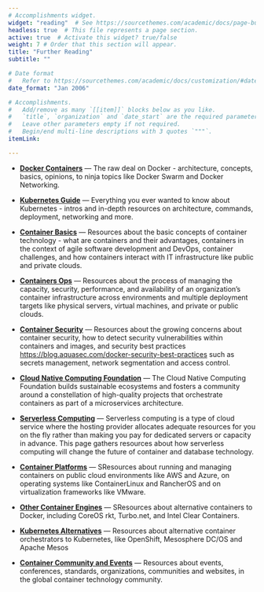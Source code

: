 ```yaml
---
# Accomplishments widget.
widget: "reading"  # See https://sourcethemes.com/academic/docs/page-builder/
headless: true  # This file represents a page section.
active: true  # Activate this widget? true/false
weight: 7 # Order that this section will appear.
title: "Further Reading"
subtitle: ""

# Date format
#   Refer to https://sourcethemes.com/academic/docs/customization/#date-format
date_format: "Jan 2006"

# Accomplishments.
#   Add/remove as many `[[item]]` blocks below as you like.
#   `title`, `organization` and `date_start` are the required parameters.
#   Leave other parameters empty if not required.
#   Begin/end multi-line descriptions with 3 quotes `"""`.
itemLink:

---
```


- **[Docker Containers](/display/containers/docker+containers)**  — The raw deal on Docker - architecture, concepts, basics, opinions, to ninja topics like Docker Swarm and Docker Networking.

- **[Kubernetes Guide](/display/containers/kubernetes+guide)** — Everything you ever wanted to know about Kubernetes - intros and in-depth resources on architecture, commands, deployment, networking and more.
- **[Container Basics](/display/containers/container+basics)**  — Resources about the basic concepts of container technology - what are containers and their advantages, containers in the context of agile software development and DevOps, container challenges, and how containers interact with IT infrastructure like public and private clouds.


- **[Containers Ops](/display/containers/containers+ops)** — Resources about the process of managing the capacity, security, performance, and availability of an organization’s container infrastructure across environments and multiple deployment targets like physical servers, virtual machines, and private or public clouds.

- **[Container Security](/display/containers/container+security)** — Resources about the growing concerns about container security, how to detect security vulnerabilities within containers and images, and security best practices https://blog.aquasec.com/docker-security-best-practices such as secrets management, network segmentation and access control.

- **[Cloud Native Computing Foundation](/display/containers/cloud+native+computing+foundation)** — The Cloud Native Computing Foundation builds sustainable ecosystems and fosters a community around a constellation of high-quality projects that orchestrate containers as part of a microservices architecture.
- **[Serverless Computing](/display/containers/serverless+computing)** — Serverless computing is a type of cloud service where the hosting provider allocates adequate resources for you on the fly rather than making you pay for dedicated servers or capacity in advance. This page gathers resources about how serverless computing will change the future of container and database technology.

- **[Container Platforms](/display/containers/container+platforms)** — SResources about running and managing containers on public cloud environments&nbsp;like AWS and Azure, on operating systems like ContainerLinux and RancherOS and on virtualization frameworks like VMware.

- **[Other Container Engines](/display/containers/other+container+engines)** — SResources about alternative containers to Docker, including CoreOS rkt, Turbo.net, and Intel Clear Containers.

- **[Kubernetes Alternatives](/display/containers/kubernetes+alternatives)** — Resources about alternative container orchestrators to Kubernetes, like OpenShift, Mesosphere DC/OS and Apache Mesos


- **[Container Community and Events](/display/containers/container+community+and+events)** — Resources about events, conferences, standards, organizations, communities and websites, in the global container technology community.














